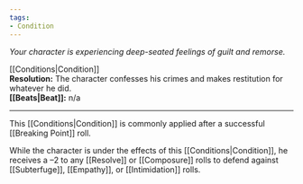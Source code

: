 ```yaml
---
tags:
- Condition
---
```


_Your character is experiencing deep-seated feelings of guilt and remorse._

[[Conditions|Condition]]\
**Resolution:** The character confesses his crimes and makes restitution for whatever he did.\
**[[Beats|Beat]]:** n/a

---

This [[Conditions|Condition]] is commonly applied after a successful [[Breaking Point]] roll.

While the character is under the effects of this [[Conditions|Condition]], he receives a –2 to any [[Resolve]] or [[Composure]] rolls to defend against [[Subterfuge]], [[Empathy]], or [[Intimidation]] rolls.